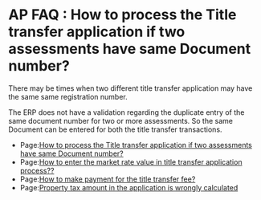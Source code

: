# AP FAQ : How to process the Title transfer application if two assessments have same Document number?

There may be times when two different title transfer application may have the same same registration number.

The ERP does not have a validation regarding the duplicate entry of the same document number for two or more assessments. So the same Document can be entered for both the title transfer transactions.

* Page:[How to process the Title transfer application if two assessments have same Document number?](https://confluence.egovernments.org/pages/viewpage.action?pageId=10387660)
* Page:[How to enter the market rate value in title transfer application process??](https://confluence.egovernments.org/pages/viewpage.action?pageId=10387656)
* Page:[How to make payment for the title transfer fee?](https://confluence.egovernments.org/pages/viewpage.action?pageId=10387652)
* Page:[Property tax amount in the application is wrongly calculated](https://confluence.egovernments.org/display/AF/Property+tax+amount+in+the+application+is+wrongly+calculated)

